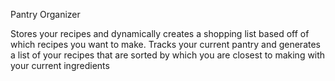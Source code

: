 Pantry Organizer

Stores your recipes and dynamically creates a shopping list based off of which recipes you want to make. Tracks your current pantry and generates a list of your recipes that are sorted by which you are closest to making with your current ingredients

